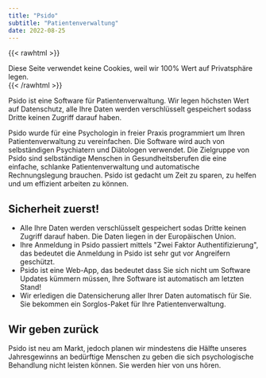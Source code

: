 ```yaml
---
title: "Psido"
subtitle: "Patientenverwaltung"
date: 2022-08-25
---
```


{{< rawhtml >}}
<div class="alert alert-success" role="alert">
  Diese Seite verwendet keine Cookies, weil wir 100% Wert auf Privatsphäre legen.
</div>
{{< /rawhtml >}}

Psido ist eine Software für Patientenverwaltung. Wir legen höchsten Wert auf Datenschutz, alle Ihre Daten werden verschlüsselt gespeichert sodass Dritte keinen Zugriff darauf haben.

Psido wurde für eine Psychologin in freier Praxis programmiert um Ihren Patientenverwaltung zu vereinfachen. Die Software wird auch von selbständigen Psychiatern und Diätologen verwendet. Die Zielgruppe von Psido sind selbständige Menschen in Gesundheitsberufen die eine einfache, schlanke Patientenverwaltung und automatische Rechnungslegung brauchen. Psido ist gedacht um Zeit zu sparen, zu helfen und um effizient arbeiten zu können.

## Sicherheit zuerst!

- Alle Ihre Daten werden verschlüsselt gespeichert sodas Dritte keinen Zugriff darauf haben. Die Daten liegen in der Europäischen Union.
- Ihre Anmeldung in Psido passiert mittels "Zwei Faktor Authentifizierung", das bedeutet die Anmeldung in Psido ist sehr gut vor Angreifern geschützt.
- Psido ist eine Web-App, das bedeutet dass Sie sich nicht um Software Updates kümmern müssen, Ihre Software ist automatisch am letzten Stand!
- Wir erledigen die Datensicherung aller Ihrer Daten automatisch für Sie. Sie bekommen ein Sorglos-Paket für Ihre Patientenverwaltung.

## Wir geben zurück

Psido ist neu am Markt, jedoch planen wir mindestens die Hälfte unseres Jahresgewinns an bedürftige Menschen zu geben die sich psychologische Behandlung nicht leisten können. Sie werden hier von uns hören.
